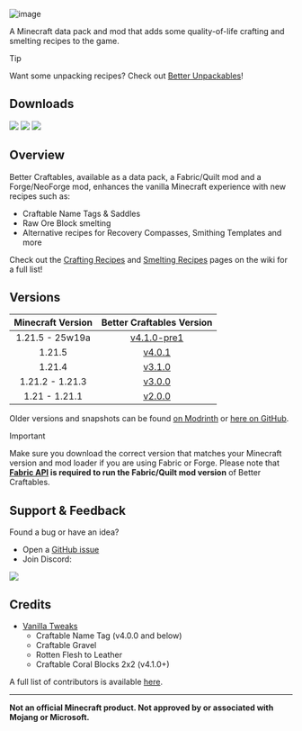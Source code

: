 ![image](https://i.imgur.com/5r2Gk1I.png)

A Minecraft data pack and mod that adds some quality-of-life crafting and smelting recipes to the game.

> [!TIP]
> Want some unpacking recipes? Check out [Better Unpackables](https://modrinth.com/datapack/better-unpackables)!

## Downloads

[![](https://img.shields.io/modrinth/dt/BLG002oq?label=Modrinth&style=for-the-badge&color=00AF5C&logo=modrinth)](https://modrinth.com/datapack/better-craftables/)
[![](https://img.shields.io/github/downloads/Classic36-Media/Better-Craftables/total?label=GitHub&style=for-the-badge&color=181717&logo=github)](https://github.com/Classic36-Media/Better-Craftables/releases)
[![](https://img.shields.io/spiget/downloads/108728?label=SpigotMC&style=for-the-badge&color=ED8106&logo=spigotmc)](https://www.spigotmc.org/resources/better-craftables.108728/)

## Overview

Better Craftables, available as a data pack, a Fabric/Quilt mod and a Forge/NeoForge mod, enhances the vanilla Minecraft experience with new recipes such as:

* Craftable Name Tags & Saddles
* Raw Ore Block smelting
* Alternative recipes for Recovery Compasses, Smithing Templates and more

Check out the [Crafting Recipes](https://github.com/Classic36-Media/Better-Craftables/wiki/Crafting-Recipes) and [Smelting Recipes](https://github.com/Classic36-Media/Better-Craftables/wiki/Smelting-Recipes) pages on the wiki for a full list!

## Versions

| Minecraft Version | Better Craftables Version |
| :--: | :--: |
| 1.21.5 - 25w19a | [v4.1.0-pre1](https://github.com/Classic36-Media/Better-Craftables/releases/tag/v4.1.0-pre1) |
| 1.21.5 | [v4.0.1](https://github.com/Classic36-Media/Better-Craftables/releases/tag/v4.0.1) |
| 1.21.4 | [v3.1.0](https://github.com/Classic36-Media/Better-Craftables/releases/tag/v3.1.0) |
| 1.21.2 - 1.21.3 | [v3.0.0](https://github.com/Classic36-Media/Better-Craftables/releases/tag/v3.0.0) |
| 1.21 - 1.21.1 | [v2.0.0](https://github.com/Classic36-Media/Better-Craftables/releases/tag/v2.0.0) |

Older versions and snapshots can be found [on Modrinth](https://modrinth.com/datapack/better-craftables/versions) or [here on GitHub](https://github.com/Classic36-Media/Better-Craftables/wiki/Versions).

> [!IMPORTANT]
> Make sure you download the correct version that matches your Minecraft version and mod loader if you are using Fabric or Forge. Please note that **[Fabric API](https://modrinth.com/mod/fabric-api) is required to run the Fabric/Quilt mod version** of Better Craftables.

## Support & Feedback
Found a bug or have an idea?
* Open a [GitHub issue](https://github.com/Classic36-Media/Better-Craftables/issues/new/choose)
* Join Discord:

[![](https://img.shields.io/discord/1107084025442607206?label=Discord&style=for-the-badge&color=5865F2&logo=discord)](https://discord.gg/vZJSDjPcmu)

## Credits
* [Vanilla Tweaks](https://vanillatweaks.net/)
	* Craftable Name Tag (v4.0.0 and below)
	* Craftable Gravel
	* Rotten Flesh to Leather
	* Craftable Coral Blocks 2x2 (v4.1.0+)

A full list of contributors is available [here](https://github.com/Classic36-Media/Better-Craftables/wiki/Credits).

***

**Not an official Minecraft product. Not approved by or associated with Mojang or Microsoft.**